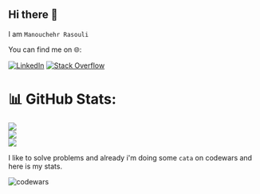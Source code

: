 ## Hi there 👋

I am `Manouchehr Rasouli`


You can find me on 🌐:

[![LinkedIn](https://img.shields.io/badge/LinkedIn-%230077B5.svg?logo=linkedin&logoColor=white)](https://linkedin.com/in/manouchehr-rasouli-075b85153) [![Stack Overflow](https://img.shields.io/badge/-Stackoverflow-FE7A16?logo=stack-overflow&logoColor=white)](https://stackoverflow.com/users/8411263/manouchehr-rasouli) 

# 📊 GitHub Stats:
![](https://github-readme-stats.vercel.app/api?username=ManouchehrRasoulli&theme=dark&hide_border=false&include_all_commits=false&count_private=false)<br/>
![](https://github-readme-streak-stats.herokuapp.com/?user=ManouchehrRasoulli&theme=dark&hide_border=false)<br/>
![](https://github-readme-stats.vercel.app/api/top-langs/?username=ManouchehrRasoulli&theme=dark&hide_border=false&include_all_commits=false&count_private=false&layout=compact)

I like to solve problems and already i'm doing some `cata` on codewars and here is my stats.

![codewars](https://www.codewars.com/users/ManouchehrRasoulli/badges/large)